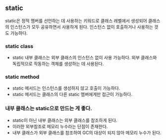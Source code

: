 ## static 
static은 정적 멤버를 선언하는 데 사용하는 키워드로 클래스 레벨에서 생성되어 클래스의 인스턴스가 모두 공유하면서 사용하게 된다.
인스턴스 없이 호출하거나 사용하는 것도 가능하다.

### static class
- static 내부 클래스는 외부 클래스의 인스턴스 없이 사용 가능하다. 외부 클래스와 독립적으로 작동하는 객체를 생성하는 데 사용된다.

### static method
- static 메서드는 인스턴스를 생성하지 않고 호출이 가능하다. 
- static 메서드는 클래스의 다른 static 멤버에게만 접근이 가능하다.

### 내부 클래스는 static으로 만드는 게 좋다.
- static이 아닌 내부 클래스는 외부 클래스를 참조하게 된다.
- 이러한 외부참조로 메모리 누수라는 단점이 존재한다.
- 내부 클래스가 외부 클래스를 참조하여 GC의 대상이 되지 않아 메모리 누수가 된다.
